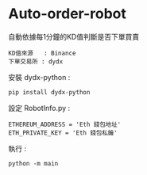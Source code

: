 # Auto-order-robot

自動依據每1分鐘的KD值判斷是否下單買賣

    KD值來源   : Binance 
    下單交易所 : dydx
    
安裝 dydx-python : 

    pip install dydx-python

設定 RobotInfo.py :

    ETHEREUM_ADDRESS = 'Eth 錢包地址'
    ETH_PRIVATE_KEY = 'Eth 錢包私鑰'

執行 :

    python -m main
